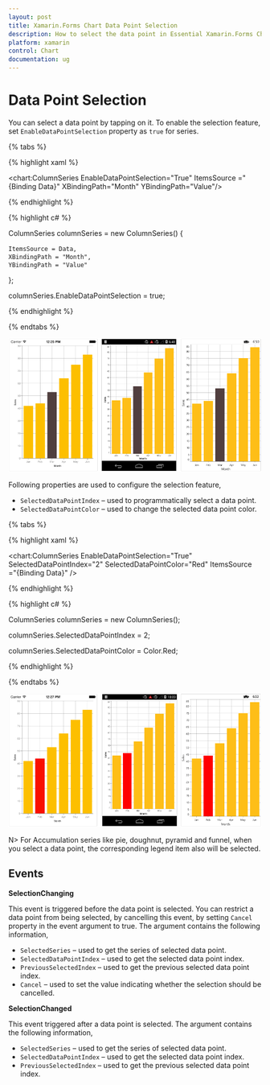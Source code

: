 ```yaml
---
layout: post
title: Xamarin.Forms Chart Data Point Selection
description: How to select the data point in Essential Xamarin.Forms Chart
platform: xamarin
control: Chart
documentation: ug
---
```


# Data Point Selection

You can select a data point by tapping on it. To enable the selection feature, set `EnableDataPointSelection` property as `true` for series. 

{% tabs %} 

{% highlight xaml %}

<chart:ColumnSeries EnableDataPointSelection="True" ItemsSource ="{Binding Data}" XBindingPath="Month" YBindingPath="Value"/>

{% endhighlight %}

{% highlight c# %}

ColumnSeries columnSeries = new ColumnSeries() 
{ 
	
	ItemsSource = Data, 
	XBindingPath = "Month", 
	YBindingPath = "Value" 

};

columnSeries.EnableDataPointSelection = true;

{% endhighlight %}

{% endtabs %}

![](selection_images/selection_img1.png)

Following properties are used to configure the selection feature,

* `SelectedDataPointIndex` – used to programmatically select a data point.
* `SelectedDataPointColor` – used to change the selected data point color.

{% tabs %} 

{% highlight xaml %}

<chart:ColumnSeries EnableDataPointSelection="True" SelectedDataPointIndex="2" SelectedDataPointColor="Red" ItemsSource ="{Binding Data}" />

{% endhighlight %}

{% highlight c# %}

ColumnSeries columnSeries = new ColumnSeries();

columnSeries.SelectedDataPointIndex = 2;

columnSeries.SelectedDataPointColor = Color.Red;

{% endhighlight %}

{% endtabs %}

![](selection_images/selection_img2.png)

N> For Accumulation series like pie, doughnut, pyramid and funnel, when you select a data point, the corresponding legend item also will be selected.

## Events

**SelectionChanging**

This event is triggered before the data point is selected. You can restrict a data point from being selected, by cancelling this event, by setting `Cancel` property in the event argument to true. The argument contains the following information,

* `SelectedSeries` – used to get the series of selected data point.
* `SelectedDataPointIndex` – used to get the selected data point index.
* `PreviousSelectedIndex` – used to get the previous selected data point index.
* `Cancel` – used to set the value indicating whether the selection should be cancelled.

**SelectionChanged**

This event triggered after a data point is selected. The argument contains the following information,

* `SelectedSeries` – used to get the series of selected data point.
* `SelectedDataPointIndex` – used to get the selected data point index.
* `PreviousSelectedIndex` – used to get the previous selected data point index.